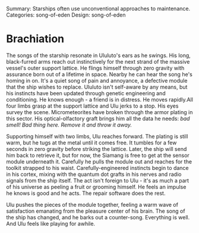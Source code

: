 Summary: Starships often use unconventional approaches to maintenance.
Categories: song-of-eden
Design: song-of-eden

# Brachiation

The songs of the starship resonate in Ululuto's ears as he swings. His long, black-furred arms reach out instinctively for the next strand of the massive vessel's outer support lattice. He flings himself through zero gravity with assurance born out of a lifetime in space. Nearby he can hear the song he's homing in on. It's a quiet song of pain and annoyance, a defective module that the ship wishes to replace. Ululuto isn't self-aware by any means, but his instincts have been updated through genetic engineering and conditioning. He knows enough - a friend is in distress. He moves rapidly.All four limbs grasp at the support lattice and Ulu jerks to a stop. His eyes survey the scene. Micrometeorites have broken through the armor plating in this sector. His optical-olfactory graft brings him all the data he needs: *bad smell! Bad thing here. Remove it and throw it away.*

Supporting himself with two limbs, Ulu reaches forward. The plating is still warm, but he tugs at the metal until it comes free. It tumbles for a few seconds in zero gravity before striking the lattice. Later, the ship will send him back to retrieve it, but for now, the Siamang is free to get at the sensor module underneath it. Carefully he pulls the module out and reaches for the toolkit strapped to his waist. Carefully-engineered instincts begin to dance in his cortex, mixing with the quantum dot grafts in his nerves and radio signals from the ship itself. The act isn't foreign to Ulu - it's as much a part of his universe as peeling a fruit or grooming himself. He feels an impulse he knows is good and he acts. The repair software does the rest.

Ulu pushes the pieces of the module together, feeling a warm wave of satisfaction emanating from the pleasure center of his brain. The song of the ship has changed, and he barks out a counter-song. Everything is well. And Ulu feels like playing for awhile.
